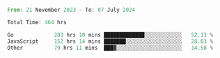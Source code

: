 <!--START_SECTION:waka-->

```rust
From: 21 November 2023 - To: 07 July 2024

Total Time: 464 hrs

Go             283 hrs 10 mins █████████████░░░░░░░░░░░░   52.13 %
JavaScript     152 hrs 14 mins ███████░░░░░░░░░░░░░░░░░░   28.03 %
Other          79 hrs 11 mins  ███▓░░░░░░░░░░░░░░░░░░░░░   14.58 %
```

<!--END_SECTION:waka-->
